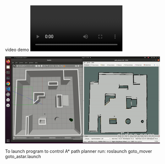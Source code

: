video demo
![Video demo](demo.mp4)


![Demo GIF](demo.gif)





To launch program to control A* path planner run:
    roslaunch goto_mover goto_astar.launch

